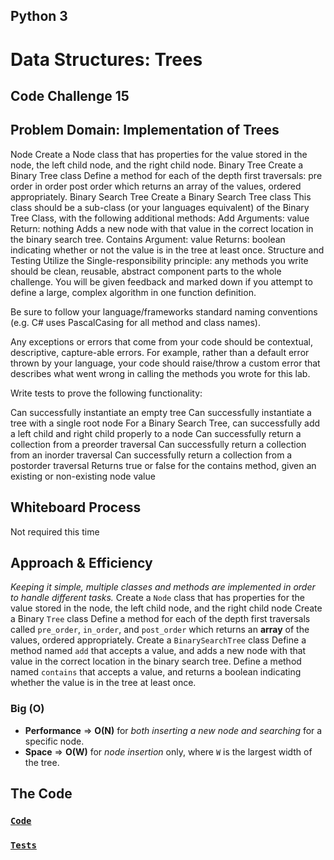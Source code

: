 ## Python 3

# **Data Structures: Trees**

## Code Challenge 15

## Problem Domain: Implementation of Trees

Node
Create a Node class that has properties for the value stored in the node, the left child node, and the right child node.
Binary Tree
Create a Binary Tree class
Define a method for each of the depth first traversals:
pre order
in order
post order which returns an array of the values, ordered appropriately.
Binary Search Tree
Create a Binary Search Tree class
This class should be a sub-class (or your languages equivalent) of the Binary Tree Class, with the following additional methods:
Add
Arguments: value
Return: nothing
Adds a new node with that value in the correct location in the binary search tree.
Contains
Argument: value
Returns: boolean indicating whether or not the value is in the tree at least once.
Structure and Testing
Utilize the Single-responsibility principle: any methods you write should be clean, reusable, abstract component parts to the whole challenge. You will be given feedback and marked down if you attempt to define a large, complex algorithm in one function definition.

Be sure to follow your language/frameworks standard naming conventions (e.g. C# uses PascalCasing for all method and class names).

Any exceptions or errors that come from your code should be contextual, descriptive, capture-able errors. For example, rather than a default error thrown by your language, your code should raise/throw a custom error that describes what went wrong in calling the methods you wrote for this lab.

Write tests to prove the following functionality:

Can successfully instantiate an empty tree
Can successfully instantiate a tree with a single root node
For a Binary Search Tree, can successfully add a left child and right child properly to a node
Can successfully return a collection from a preorder traversal
Can successfully return a collection from an inorder traversal
Can successfully return a collection from a postorder traversal
Returns true or false for the contains method, given an existing or non-existing node value

## Whiteboard Process

Not required this time

## Approach & Efficiency
_Keeping it simple, multiple classes and methods are implemented in order to handle different tasks._
Create a `Node` class that has properties for the value stored in the node, the left child node, and the right child node
Create a Binary `Tree` class
Define a method for each of the depth first traversals called `pre_order`, `in_order`, and `post_order`
which returns an **array** of the values, ordered appropriately.
Create a `BinarySearchTree` class
Define a method named `add` that accepts a value, and adds a new node with that value in the correct 
location in the binary search tree.
Define a method named `contains` that accepts a value, and returns a boolean indicating 
whether the value is in the tree at least once.

### Big (O)

- **Performance** => **O(N)** for _both inserting a new node and searching_ for a specific node.
- **Space** => **O(W)** for _node insertion_ only, where `W` is the largest width of the tree.

[//]: # ( using a *`While`* Loop & *`If-elif-else`* statements)

[//]: # (Keeping it as simple as possible, the floor division &#40;`//`&#41; was used to determine where the middle
of the original/input list is, and compare the key with the item at that index.)

## **The Code**

### [**`Code`**](../../data_structures_py/trees/trees.py)

### [**`Tests`**](../../data_structures_py/trees/test_trees.py)

